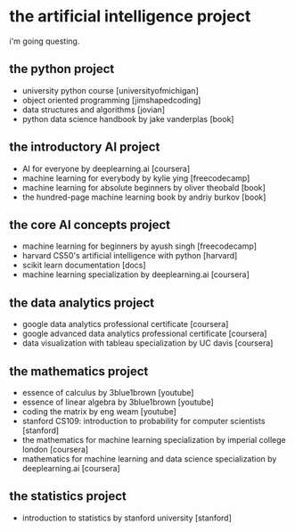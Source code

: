 # the artificial intelligence project

i'm going questing.

## the python project
* university python course [universityofmichigan]
* object oriented programming [jimshapedcoding]
* data structures and algorithms [jovian]
* python data science handbook by jake vanderplas [book]




## the introductory AI project
* AI for everyone by deeplearning.ai [coursera]
* machine learning for everybody by kylie ying [freecodecamp]
* machine learning for absolute beginners by oliver theobald [book]
* the hundred-page machine learning book by andriy burkov [book]

## the core AI concepts project
* machine learning for beginners by ayush singh [freecodecamp]
* harvard CS50's artificial intelligence with python [harvard]
* scikit learn documentation [docs]
* machine learning specialization by deeplearning.ai [coursera]

## the data analytics project
* google data analytics professional certificate [coursera]
* google advanced data analytics professional certificate [coursera]
* data visualization with tableau specialization by UC davis [coursera]

## the mathematics project
* essence of calculus by 3blue1brown [youtube]
* essence of linear algebra by 3blue1brown [youtube]
* coding the matrix by eng weam [youtube]
* stanford CS109: introduction to probability for computer scientists [stanford]
* the mathematics for machine learning specialization by imperial college london [coursera]
* mathematics for machine learning and data science specialization by deeplearning.ai [coursera]

## the statistics project
* introduction to statistics by stanford university [stanford]